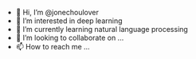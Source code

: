 - 👋 Hi, I’m @jonechoulover
- 👀 I’m interested in deep learning
- 🌱 I’m currently learning natural language processing
- 💞️ I’m looking to collaborate on ...
- 📫 How to reach me ...

<!---
jonechoulover/jonechoulover is a ✨ special ✨ repository because its `README.md` (this file) appears on your GitHub profile.
You can click the Preview link to take a look at your changes.
--->
